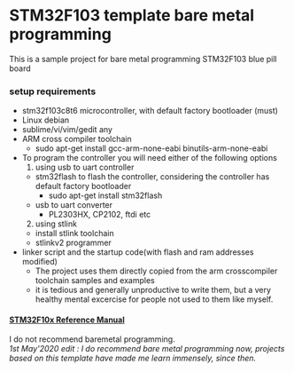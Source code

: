 # STM32F103 template bare metal programming

This is a sample project for bare metal programming STM32F103 blue pill board

### setup requirements

* stm32f103c8t6 microcontroller, with default factory bootloader (must)
* Linux debian
* sublime/vi/vim/gedit any
* ARM cross compiler toolchain
  * sudo apt-get install gcc-arm-none-eabi binutils-arm-none-eabi
* To program the controller you will need either of the following options
  1. using usb to uart controller
    * stm32flash to flash the controller, considering the controller has default factory bootloader
      * sudo apt-get install stm32flash
    * usb to uart converter
      * PL2303HX, CP2102, ftdi etc
  2. using stlink
    * install stlink toolchain
    * stlinkv2 programmer
* linker script and the startup code(with flash and ram addresses modified)
  * The project uses them directly copied from the arm crosscompiler toolchain samples and examples
  * it is tedious and generally unproductive to write them, but a very healthy mental excercise for people not used to them like myself.

#### [STM32F10x Reference Manual](https://www.st.com/resource/en/reference_manual/cd00171190-stm32f101xx-stm32f102xx-stm32f103xx-stm32f105xx-and-stm32f107xx-advanced-arm-based-32-bit-mcus-stmicroelectronics.pdf)

I do not recommend baremetal programming.  
*1st May'2020 edit : I do recommend bare metal programming now, projects based on this template have made me learn immensely, since then.*

